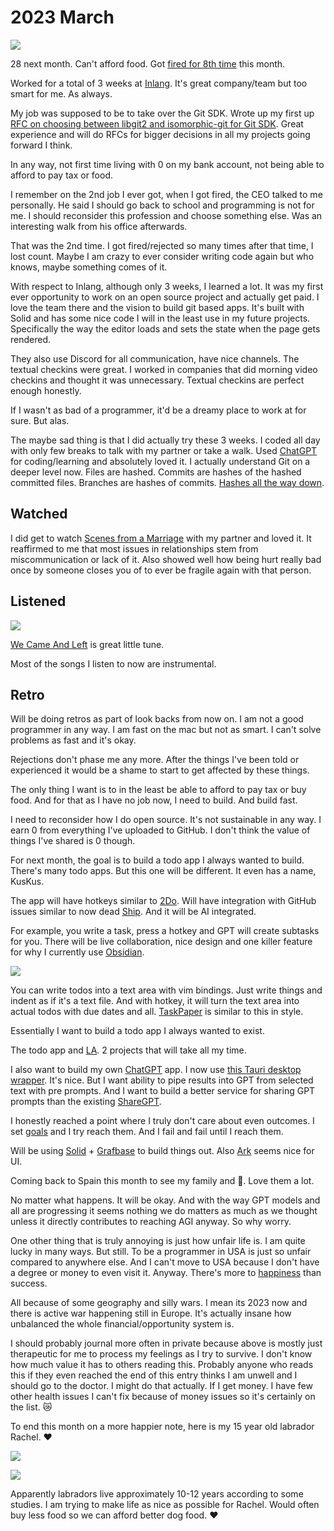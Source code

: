 # 2023 March

![](https://images.nikiv.dev/broke-again-23.jpeg)

28 next month. Can't afford food. Got [fired for 8th time](../../health/depression.md) this month.

Worked for a total of 3 weeks at [Inlang](https://inlang.com/). It's great company/team but too smart for me. As always.

My job was supposed to be to take over the Git SDK. Wrote up my first up [RFC on choosing between libgit2 and isomorphic-git for Git SDK](https://github.com/inlang/inlang/pull/455). Great experience and will do RFCs for bigger decisions in all my projects going forward I think.

In any way, not first time living with 0 on my bank account, not being able to afford to pay tax or food.

I remember on the 2nd job I ever got, when I got fired, the CEO talked to me personally. He said I should go back to school and programming is not for me. I should reconsider this profession and choose something else. Was an interesting walk from his office afterwards.

That was the 2nd time. I got fired/rejected so many times after that time, I lost count. Maybe I am crazy to ever consider writing code again but who knows, maybe something comes of it.

With respect to Inlang, although only 3 weeks, I learned a lot. It was my first ever opportunity to work on an open source project and actually get paid. I love the team there and the vision to build git based apps. It's built with Solid and has some nice code I will in the least use in my future projects. Specifically the way the editor loads and sets the state when the page gets rendered.

They also use Discord for all communication, have nice channels. The textual checkins were great. I worked in companies that did morning video checkins and thought it was unnecessary. Textual checkins are perfect enough honestly.

If I wasn't as bad of a programmer, it'd be a dreamy place to work at for sure. But alas.

The maybe sad thing is that I did actually try these 3 weeks. I coded all day with only few breaks to talk with my partner or take a walk. Used [ChatGPT](../../machine-learning/chatgpt.md) for coding/learning and absolutely loved it. I actually understand Git on a deeper level now. Files are hashed. Commits are hashes of the hashed committed files. Branches are hashes of commits. [Hashes all the way down](https://www.youtube.com/watch?v=ig5E8CcdM9g).

## Watched

I did get to watch [Scenes from a Marriage](https://trakt.tv/shows/scenes-from-a-marriage-2021) with my partner and loved it. It reaffirmed to me that most issues in relationships stem from miscommunication or lack of it. Also showed well how being hurt really bad once by someone closes you of to ever be fragile again with that person.

## Listened

![](https://images.nikiv.dev/listened-march-23.png)

[We Came And Left](https://open.spotify.com/track/2bKVbvI4F0FktcUXrQ9vIe) is great little tune.

Most of the songs I listen to now are instrumental.

## Retro

Will be doing retros as part of look backs from now on. I am not a good programmer in any way. I am fast on the mac but not as smart. I can't solve problems as fast and it's okay.

Rejections don't phase me any more. After the things I've been told or experienced it would be a shame to start to get affected by these things.

The only thing I want is to in the least be able to afford to pay tax or buy food. And for that as I have no job now, I need to build. And build fast.

I need to reconsider how I do open source. It's not sustainable in any way. I earn 0 from everything I've uploaded to GitHub. I don't think the value of things I've shared is 0 though.

For next month, the goal is to build a todo app I always wanted to build. There's many todo apps. But this one will be different. It even has a name, KusKus.

The app will have hotkeys similar to [2Do](../../macOS/apps/2do.md). Will have integration with GitHub issues similar to now dead [Ship](https://www.realartists.com/blog/ship-20.html). And it will be AI integrated.

For example, you write a task, press a hotkey and GPT will create subtasks for you. There will be live collaboration, nice design and one killer feature for why I currently use [Obsidian](../../tools/obsidian.md).

![](https://images.nikiv.dev/obsidian-todo-setup-23.png)

You can write todos into a text area with vim bindings. Just write things and indent as if it's a text file. And with hotkey, it will turn the text area into actual todos with due dates and all. [TaskPaper](https://www.taskpaper.com/) is similar to this in style.

Essentially I want to build a todo app I always wanted to exist.

The todo app and [LA](../../ideas/learn-anything.md). 2 projects that will take all my time.

I also want to build my own [ChatGPT](../../machine-learning/chatgpt.md) app. I now use [this Tauri desktop wrapper](https://github.com/lencx/ChatGPT). It's nice. But I want ability to pipe results into GPT from selected text with pre prompts. And I want to build a better service for sharing GPT prompts than the existing [ShareGPT](https://sharegpt.com/).

I honestly reached a point where I truly don't care about even outcomes. I set [goals](../../focusing/goals.md) and I try reach them. And I fail and fail until I reach them.

Will be using [Solid](../../programming-languages/javascript/js-libraries/solid.md) + [Grafbase](../../networking/graphql/grafbase.md) to build things out. Also [Ark](https://github.com/chakra-ui/ark) seems nice for UI.

Coming back to Spain this month to see my family and 🐶. Love them a lot.

No matter what happens. It will be okay. And with the way GPT models and all are progressing it seems nothing we do matters as much as we thought unless it directly contributes to reaching AGI anyway. So why worry.

One other thing that is truly annoying is just how unfair life is. I am quite lucky in many ways. But still. To be a programmer in USA is just so unfair compared to anywhere else. And I can't move to USA because I don't have a degree or money to even visit it. Anyway. There's more to [happiness](https://www.youtube.com/watch?v=e9dZQelULDk) than success.

All because of some geography and silly wars. I mean its 2023 now and there is active war happening still in Europe. It's actually insane how unbalanced the whole financial/opportunity system is.

I should probably journal more often in private because above is mostly just therapeutic for me to process my feelings as I try to survive. I don't know how much value it has to others reading this. Probably anyone who reads this if they even reached the end of this entry thinks I am unwell and I should go to the doctor. I might do that actually. If I get money. I have few other health issues I can't fix because of money issues so it's certainly on the list. 😿

To end this month on a more happier note, here is my 15 year old labrador Rachel. ♥️

![](https://images.nikiv.dev/rachel-march-23.jpeg)

![](https://images.nikiv.dev/rachel-outside-march23.jpeg)

Apparently labradors live approximately 10-12 years according to some studies. I am trying to make life as nice as possible for Rachel. Would often buy less food so we can afford better dog food. ♥️